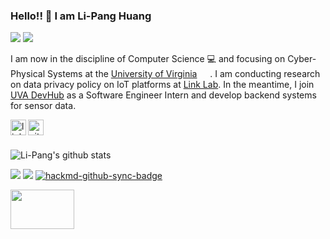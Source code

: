 ### Hello!! 👋 I am Li-Pang Huang

![](https://img.shields.io/badge/-Open%20To%20Work-brightgreen) ![](https://img.shields.io/badge/Seeking-Software%20Engineer-red)

I am now in the discipline of Computer Science :computer: and focusing on Cyber-Physical Systems at the [University of Virginia](https://www.virginia.edu/) <img width="16.88px" height="15" src="https://i.imgur.com/CbORNOa.png" />. I am conducting research on data privacy policy on IoT platforms at [Link Lab](https://engineering.virginia.edu/link-lab). In the meantime, I join [UVA DevHub](https://devhub.virginia.edu/) as a Software Engineer Intern and develop backend systems for sensor data.

<a href="https://www.linkedin.com/in/huanglipang">
  <img align="left" alt="linkedin" width="25px" src="https://cdn3.iconfinder.com/data/icons/social-network-icon/112/linkedin-512.png" />
</a>
<a href="https://github.com/HuangLiPang">
  <img align="left" alt="github" width="25px" src="https://i.imgur.com/BYswT8D.png" />
</a>
<br><br>

![Li-Pang's github stats](https://github-readme-stats.vercel.app/api?username=huanglipang&show_icons=true&hide_border=true)

![](https://visitor-badge.glitch.me/badge?page_id=huanglipang/huanglipang)
![](https://img.shields.io/github/last-commit/huanglipang/huanglipang)
[![hackmd-github-sync-badge](https://hackmd.io/JBhRSJrBTQ21sswgSTGA1w/badge)](https://hackmd.io/JBhRSJrBTQ21sswgSTGA1w)

<img width="102px" height="62.6" src="https://i.imgur.com/lF0kUkZ.png" />
<!--
**HuangLiPang/HuangLiPang** is a ✨ _special_ ✨ repository because its `README.md` (this file) appears on your GitHub profile.

Here are some ideas to get you started:

- 🔭 I’m currently working on ...
- 🌱 I’m currently learning ...
- 👯 I’m looking to collaborate on ...
- 🤔 I’m looking for help with ...
- 💬 Ask me about ...
- 📫 How to reach me: ...
- 😄 Pronouns: ...
- ⚡ Fun fact: ...
-->
